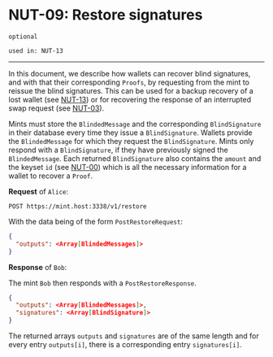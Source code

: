 # NUT-09: Restore signatures

`optional`

`used in: NUT-13`

---

In this document, we describe how wallets can recover blind signatures, and with that their corresponding `Proofs`, by requesting from the mint to reissue the blind signatures. This can be used for a backup recovery of a lost wallet (see [NUT-13][13]) or for recovering the response of an interrupted swap request (see [NUT-03][03]).

Mints must store the `BlindedMessage` and the corresponding `BlindSignature` in their database every time they issue a `BlindSignature`. Wallets provide the `BlindedMessage` for which they request the `BlindSignature`. Mints only respond with a `BlindSignature`, if they have previously signed the `BlindedMessage`. Each returned `BlindSignature` also contains the `amount` and the keyset `id` (see [NUT-00][00]) which is all the necessary information for a wallet to recover a `Proof`.

**Request** of `Alice`:

```http
POST https://mint.host:3338/v1/restore
```

With the data being of the form `PostRestoreRequest`:

```json
{
  "outputs": <Array[BlindedMessages]>
}
```

**Response** of `Bob`:

The mint `Bob` then responds with a `PostRestoreResponse`.

```json
{
  "outputs": <Array[BlindedMessages]>,
  "signatures": <Array[BlindSignature]>
}
```

The returned arrays `outputs` and `signatures` are of the same length and for every entry `outputs[i]`, there is a corresponding entry `signatures[i]`.

[00]: 00.md
[02]: 02.md
[03]: 03.md
[07]: 07.md
[09]: 09.md
[11]: 11.md
[13]: 13.md

